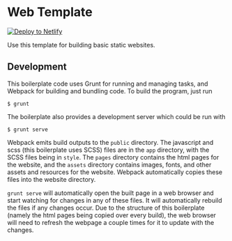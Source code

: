 Web Template
===========================================================

[![Deploy to Netlify](https://www.netlify.com/img/deploy/button.svg)](https://app.netlify.com/start/deploy?repository=https://github.com/andydevs/web-boilerplate)

Use this template for building basic static websites.

Development
-----------------------------------------------------------

This boilerplate code uses Grunt for running and managing
tasks, and Webpack for building and bundling code. To build
the program, just run

    $ grunt

The boilerplate also provides a development server which
could be run with

    $ grunt serve

Webpack emits build outputs to the `public` directory. The
javascript and scss (this boilerplate uses SCSS) files are 
in the `app` directory, with the SCSS files being in `style`. 
The `pages` directory contains the html pages for the website, 
and the `assets` directory contains images, fonts, and other 
assets and resources for the website. Webpack automatically 
copies these files into the website directory.

`grunt serve` will automatically open the built page in a web 
browser and start watching for changes in any of these files.
It will automatically rebuild the files if any changes occur.
Due to the structure of this boilerplate (namely the html
pages being copied over every build), the web browser will
need to refresh the webpage a couple times for it to
update with the changes.